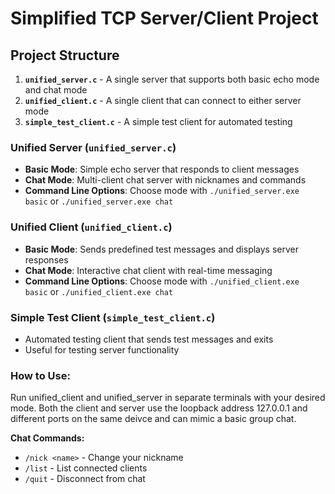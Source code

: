 # Simplified TCP Server/Client Project

## Project Structure

1. **`unified_server.c`** - A single server that supports both basic echo mode and chat mode
2. **`unified_client.c`** - A single client that can connect to either server mode
3. **`simple_test_client.c`** - A simple test client for automated testing


### Unified Server (`unified_server.c`)
- **Basic Mode**: Simple echo server that responds to client messages
- **Chat Mode**: Multi-client chat server with nicknames and commands
- **Command Line Options**: Choose mode with `./unified_server.exe basic` or `./unified_server.exe chat`

### Unified Client (`unified_client.c`)
- **Basic Mode**: Sends predefined test messages and displays server responses
- **Chat Mode**: Interactive chat client with real-time messaging
- **Command Line Options**: Choose mode with `./unified_client.exe basic` or `./unified_client.exe chat`

### Simple Test Client (`simple_test_client.c`)
- Automated testing client that sends test messages and exits
- Useful for testing server functionality

### How to Use:
Run unified_client and unified_server in separate terminals with your desired mode.
Both the client and server use the loopback address 127.0.0.1 and different ports on the same deivce and can mimic a basic group chat.


**Chat Commands:**
   - `/nick <name>` - Change your nickname
   - `/list` - List connected clients
   - `/quit` - Disconnect from chat

